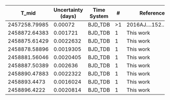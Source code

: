 |T_mid        |Uncertainty (days)|Time System|#  |Reference           |
|-------------|------------------|-----------|---|--------------------|
|2457258.79985|0.00072           |BJD_TDB    |>1 |2016AJ....152..182H |
|2458872.64383|0.001721          |BJD_TDB    |1  |This work           |
|2458875.61429|0.0022632         |BJD_TDB    |1  |This work           |
|2458878.58896|0.0019305         |BJD_TDB    |1  |This work           |
|2458881.56046|0.0020405         |BJD_TDB    |1  |This work           |
|2458887.50389|0.002636          |BJD_TDB    |1  |This work           |
|2458890.47883|0.0022322         |BJD_TDB    |1  |This work           |
|2458893.4473 |0.0016024         |BJD_TDB    |1  |This work           |
|2458896.4222 |0.0020814         |BJD_TDB    |1  |This work           |
